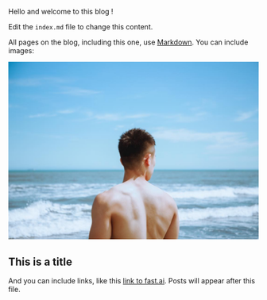Hello and welcome to this blog ! 

Edit the `index.md` file to change this content. 

All pages on the blog, including this one, use [Markdown](https://guides.github.com/features/mastering-markdown/). You can include images:

![Image of fast.ai logo](images/38150523_2105081776209281_8082613355644190720_n.jpg)

## This is a title

And you can include links, like this [link to fast.ai](https://www.fast.ai). Posts will appear after this file. 
